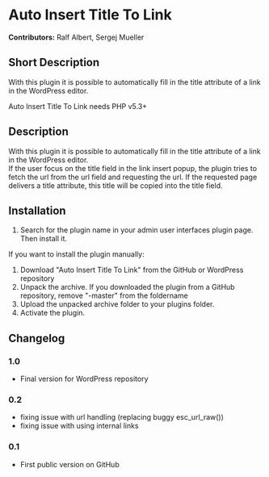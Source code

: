 # Auto Insert Title To Link #

**Contributors:** Ralf Albert, Sergej Mueller

## Short Description ##
With this plugin it is possible to automatically fill in the title attribute of a link in the WordPress editor.

Auto Insert Title To Link needs PHP v5.3+

## Description ##
With this plugin it is possible to automatically fill in the title attribute of a link in the WordPress editor.  
If the user focus on the title field in the link insert popup, the plugin tries to fetch the url from the url field and requesting the url. If the requested page delivers a title attribute, this title will be copied into the title field.

## Installation ##
1. Search for the plugin name in your admin user interfaces plugin page. Then install it.

If you want to install the plugin manually:

1. Download "Auto Insert Title To Link" from the GitHub or WordPress repository
2. Unpack the archive. If you downloaded the plugin from a GitHub repository, remove "-master" from the foldername
3. Upload the unpacked archive folder to your plugins folder.
4. Activate the plugin.

## Changelog ##

### 1.0 ###
* Final version for WordPress repository

### 0.2 ###

* fixing issue with url handling (replacing buggy esc_url_raw())
* fixing issue with using internal links

### 0.1 ###
* First public version on GitHub
